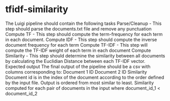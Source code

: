 # tfidf-similarity
The Luigi pipeline should contain the following tasks  Parse/Cleanup - This step should parse the documents.txt file and remove any punctuation Compute TF - This step should compute the term-frequency for each term in each document. Compute IDF - This step should compute the inverse document frequency for each term Compute TF-IDF - This step will compute the TF-IDF weight of each term in each document Compute Similarity - This step should determine the similarity between all documents by calculating the Euclidian Distance between each TF-IDF vector. Expected output The final output of the pipeline should be a csv with columns corresponding to: Document 1 ID Document 2 ID Similarity Document id is in the index of the document according to the order defined by the input file. Output is ordered from most similar to least. Similarity computed for each pair of documents in the input where document_id_1 &lt; document_id_2
